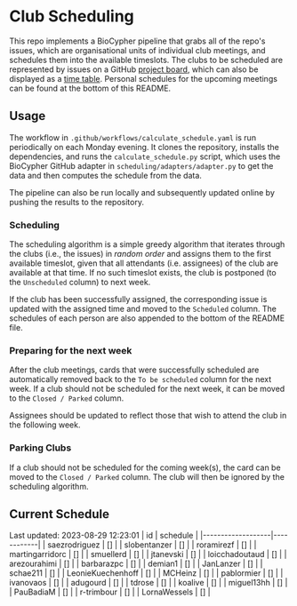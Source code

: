 # Club Scheduling

This repo implements a BioCypher pipeline that grabs all of the repo's issues,
which are organisational units of individual club meetings, and schedules them
into the available timeslots. The clubs to be scheduled are represented by
issues on a GitHub [project
board](https://github.com/orgs/saezlab/projects/18/views/1), which can also be
displayed as a [time
table](https://github.com/orgs/saezlab/projects/18/views/2). Personal schedules
for the upcoming meetings can be found at the bottom of this README.

## Usage

The workflow in `.github/workflows/calculate_schedule.yaml` is run periodically
on each Monday evening. It clones the repository, installs the dependencies, and
runs the `calculate_schedule.py` script, which uses the BioCypher GitHub adapter
in `scheduling/adapters/adapter.py` to get the data and then computes the
schedule from the data.

The pipeline can also be run locally and subsequently updated online by pushing
the results to the repository. 

### Scheduling

The scheduling algorithm is a simple greedy algorithm that iterates through the
clubs (i.e., the issues) in *random order* and assigns them to the first
available timeslot, given that all attendants (i.e. assignees) of the club are
available at that time. If no such timeslot exists, the club is postponed (to
the `Unscheduled` column) to next week. 

If the club has been successfully assigned, the corresponding issue is updated
with the assigned time and moved to the `Scheduled` column. The schedules of
each person are also appended to the bottom of the README file.

### Preparing for the next week

After the club meetings, cards that were successfully scheduled are
automatically removed back to the `To be scheduled` column for the next week.
If a club should not be scheduled for the next week, it can be moved to the
`Closed / Parked` column.

Assignees should be updated to reflect those that wish to attend the club in the
following week.

### Parking Clubs

If a club should not be scheduled for the coming week(s), the card can be moved
to the `Closed / Parked` column. The club will then be ignored by the scheduling
algorithm.

## Current Schedule
Last updated: 2023-08-29 12:23:01
| id                | schedule   |
|-------------------|------------|
| saezrodriguez     | []         |
| slobentanzer      | []         |
| roramirezf        | []         |
| martingarridorc   | []         |
| smuellerd         | []         |
| jtanevski         | []         |
| loicchadoutaud    | []         |
| arezourahimi      | []         |
| barbarazpc        | []         |
| demian1           | []         |
| JanLanzer         | []         |
| schae211          | []         |
| LeonieKuechenhoff | []         |
| MCHeinz           | []         |
| pablormier        | []         |
| ivanovaos         | []         |
| adugourd          | []         |
| tdrose            | []         |
| koalive           | []         |
| miguel13hh        | []         |
| PauBadiaM         | []         |
| r-trimbour        | []         |
| LornaWessels      | []         |